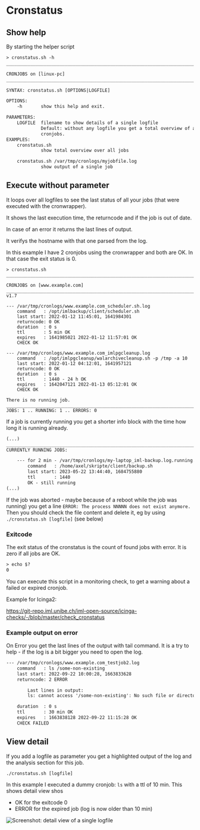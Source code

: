 
# Cronstatus

## Show help

By starting the helper script 

```txt
> cronstatus.sh -h
____________________________________________________________________________________

CRONJOBS on [linux-pc]
______________________________________________________________________________/ v1.9

SYNTAX: cronstatus.sh [OPTIONS|LOGFILE]

OPTIONS:
    -h       show this help and exit.

PARAMETERS:
    LOGFILE  filename to show details of a single logfile
             Default: without any logfile you get a total overview of all 
             cronjobs.
EXAMPLES:
    cronstatus.sh
             show total overview over all jobs

    cronstatus.sh /var/tmp/cronlogs/myjobfile.log
             show output of a single job

```

## Execute without parameter

It loops over all logfiles to see the last status of all your jobs (that were executed with the cronwrapper).

It shows the last execution time, the returncode and if the job is out of date.

In case of an error it returns the last lines of output.

It verifys the hostname with that one parsed from the log.

In this example I have 2 cronjobs using the cronwrapper and both are OK. In that case the exit status is 0.

```text
> cronstatus.sh 
____________________________________________________________________________________

CRONJOBS on [www.example.com]
______________________________________________________________________________/ v1.7

--- /var/tmp/cronlogs/www.example.com_scheduler.sh.log
    command   : /opt/imlbackup/client/scheduler.sh
    last start: 2022-01-12 11:45:01, 1641984301
    returncode: 0 OK
    duration  : 0 s
    ttl       : 5 min OK
    expires   : 1641985021 2022-01-12 11:57:01 OK
    CHECK OK

--- /var/tmp/cronlogs/www.example.com_imlpgcleanup.log
    command   : /opt/imlpgcleanup/walarchivecleanup.sh -p /tmp -a 10
    last start: 2022-01-12 04:12:01, 1641957121
    returncode: 0 OK
    duration  : 0 s
    ttl       : 1440 - 24 h OK
    expires   : 1642047121 2022-01-13 05:12:01 OK
    CHECK OK

There is no running job.
____________________________________________________________________________________
JOBS: 1 .. RUNNING: 1 .. ERRORS: 0

```

If a job is currently running you get a shorter info block with the time how long it is running already.

```txt
(...)
____________________________________________________________________________________
CURRENTLY RUNNING JOBS:

    --- for 2 min - /var/tmp/cronlogs/my-laptop_iml-backup.log.running.NNNNN
        command   : /home/axel/skripte/client/backup.sh
        last start: 2023-05-22 13:44:40, 1684755880
        ttl       : 1440
        OK - still running
(...)
```

If the job was aborted - maybe because of a reboot while the job was running) you get a line `ERROR: The process NNNNN does not exist anymore.` 
Then you should check the file content and delete it, eg by using `./cronstatus.sh [logfile]` (see below)

### Exitcode

The exit status of the cronstatus is the count of found jobs with error.
It is zero if all jobs are OK.

```txt
> echo $?
0
```

You can execute this script in a monitoring check, to get a warning about a failed or expired cronjob.

Example for Icinga2:

https://git-repo.iml.unibe.ch/iml-open-source/icinga-checks/-/blob/master/check_cronstatus


### Example output on error

On Error you get the last lines of the output with tail command.
It is a try to help - if the log is a bit bigger you need to open the log.

```txt
--- /var/tmp/cronlogs/www.example.com_testjob2.log
    command   : ls /some-non-existing
    last start: 2022-09-22 10:00:28, 1663833628
    returncode: 2 ERROR

        Last lines in output:
        ls: cannot access '/some-non-existing': No such file or directory

    duration  : 0 s
    ttl       : 30 min OK
    expires   : 1663838128 2022-09-22 11:15:28 OK
    CHECK FAILED
```

## View detail

If you add a logfile as parameter you get a highlighted output of the log and the analysis section for this job.

```txt
./cronstatus.sh [logfile]
```

In this example I executed a dummy cronjob: `ls` with a ttl of 10 min. This shows detail view shos

* OK for the exitcode 0
* ERROR for the expired job (log is now older than 10 min)

![Screenshot: detail view of a single logfile](/images/cronstatus_detail.png)